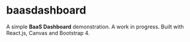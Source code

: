 # baasdashboard
A simple **BaaS Dashboard** demonstration. A work in progress. Built with React.js, Canvas and Bootstrap 4.
